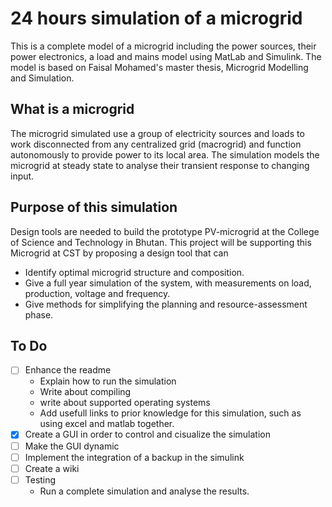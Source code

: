 # 24 hours simulation of a microgrid
This is a complete model of a microgrid including the power sources, their power electronics, a load and mains model using MatLab and Simulink. The model is based on Faisal Mohamed's master thesis, Microgrid Modelling and Simulation.

## What is a microgrid
The microgrid simulated use a group of electricity sources and loads to work disconnected from any centralized grid (macrogrid) and function autonomously to provide power to its local area. The simulation models the microgrid at steady state to analyse their transient response to changing input. 

## Purpose of this simulation
Design tools are needed to build the prototype PV-microgrid at the College of Science and Technology in Bhutan. This project will be supporting this Microgrid at CST by proposing a design tool that can
* Identify optimal microgrid structure and composition.
* Give a full year simulation of the system, with measurements on load, production, voltage and frequency.
* Give methods for simplifying the planning and resource-assessment phase.

## To Do

- [ ] Enhance the readme
  * Explain how to run the simulation
  * Write about compiling
  * write about supported operating systems
  * Add usefull links to prior knowledge for this simulation, such as using excel and matlab together.
- [x] Create a GUI in order to control and cisualize the simulation
- [ ] Make the GUI dynamic
- [ ] Implement the integration of a backup in the simulink
- [ ] Create a wiki
- [ ] Testing
  * Run a complete simulation and analyse the results.
